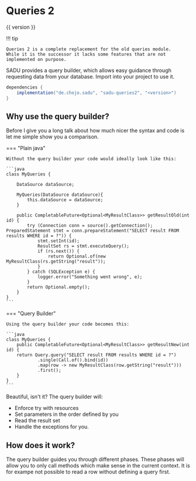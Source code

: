 # Queries 2

{{ version }}

!!! tip

    Queries 2 is a complete replacement for the old queries module.
    While it is the successor it lacks some features that are not implemented on purpose.

SADU provides a query builder, which allows easy guidance through requesting data from your database.
Import into your project to use it.

```java
dependencies {
    implementation("de.chojo.sadu", "sadu-queries2", "<version>")
}
```

## Why use the query builder?

Before I give you a long talk about how much nicer the syntax and code is let me simple show you a comparison.

=== "Plain java"

    Without the query builder your code would ideally look like this:

    ```java
    class MyQueries {
        
        DataSource dataSource;
        
        MyQueries(DataSource dataSource){
            this.dataSource = dataSource;
        }
    
        public CompletableFuture<Optional<MyResultClass>> getResultOld(int id) {
            try (Connection conn = source().getConnection(); PreparedStatement stmt = conn.prepareStatement("SELECT result FROM results WHERE id = ?")) {
                stmt.setInt(id);
                ResultSet rs = stmt.executeQuery();
                if (rs.next()) {
                    return Optional.of(new MyResultClass(rs.getString("result"));
                }
            } catch (SQLException e) {
                logger.error("Something went wrong", e);
            }
            return Optional.empty();
        }
    }
    ```

=== "Query Builder"

    Using the query builder your code becomes this:

    ```java
    class MyQueries { 
        public CompletableFuture<Optional<MyResultClass>> getResultNew(int id) {
        return Query.query("SELECT result FROM results WHERE id = ?")
                .single(Call.of().bind(id))
                .map(row -> new MyResultClass(row.getString("result")))
                .first();
        }
    }
    ```

Beautiful, isn't it?
The query builder will:

- Enforce try with resources
- Set parameters in the order defined by you
- Read the result set
- Handle the exceptions for you.

## How does it work?

The query builder guides you through different phases.
These phases will allow you to only call methods which make sense in the current context.
It is for exampe not possible to read a row without defining a query first.
